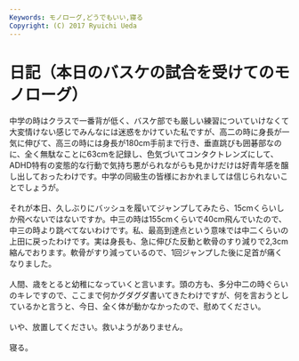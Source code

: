 ```yaml
---
Keywords: モノローグ,どうでもいい,寝る
Copyright: (C) 2017 Ryuichi Ueda
---
```


# 日記（本日のバスケの試合を受けてのモノローグ）
中学の時はクラスで一番背が低く、バスケ部でも厳しい練習についていけなくて大変情けない感じでみんなには迷惑をかけていた私ですが、高二の時に身長が一気に伸びて、高三の時には身長が180cm手前まで行き、垂直跳びも囲碁部なのに、全く無駄なことに63cmを記録し、色気づいてコンタクトレンズにして、ADHD特有の変態的な行動で気持ち悪がられながらも見かけだけは好青年感を醸し出しておったわけです。中学の同級生の皆様におかれましては信じられないことでしょうが。<br />
<br />
それが本日、久しぶりにバッシュを履いてジャンプしてみたら、15cmくらいしか飛べないではないですか。中三の時は155cmくらいで40cm飛んでいたので、中三の時より跳べてないわけです。私、最高到達点という意味では中二くらいの上田に戻ったわけです。実は身長も、急に伸びた反動と軟骨のすり減りで2,3cm縮んでおります。軟骨がすり減っているので、1回ジャンプした後に足首が痛くなりました。<br />
<br />
人間、歳をとると幼稚になっていくと言います。頭の方も、多分中二の時ぐらいのキレですので、ここまで何かグダグダ書いてきたわけですが、何を言おうとしているかと言うと、今日、全く体が動かなかったので、慰めてください。<br />
<br />
いや、放置してください。救いようがありません。<br />
<br />
寝る。<br />

